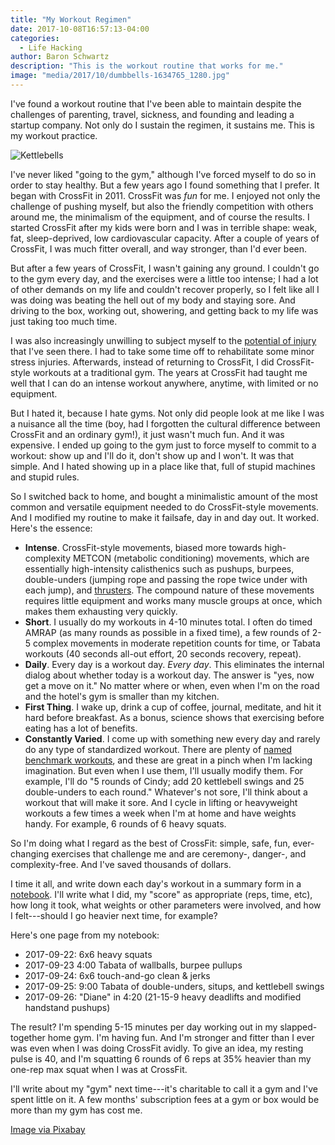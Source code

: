 ```yaml
---
title: "My Workout Regimen"
date: 2017-10-08T16:57:13-04:00
categories:
  - Life Hacking
author: Baron Schwartz
description: "This is the workout routine that works for me."
image: "media/2017/10/dumbbells-1634765_1280.jpg"
---
```


I've found a workout routine that I've been able to maintain despite the
challenges of parenting, travel, sickness, and founding and leading a startup
company.  Not only do I sustain the regimen, it sustains me. This is my workout
practice.

![Kettlebells](/media/2017/10/dumbbells-1634765_1280.jpg)

<!--more-->

I've never liked "going to the gym," although I've forced myself to do so in
order to stay healthy. But a few years ago I found something that I prefer.  It
began with CrossFit in 2011. CrossFit was *fun* for me. I enjoyed not only the
challenge of pushing myself, but also the friendly competition with others
around me, the minimalism of the equipment, and of course the results. I started
CrossFit after my kids were born and I was in terrible shape: weak, fat,
sleep-deprived, low cardiovascular capacity. After a couple of years of
CrossFit, I was much fitter overall, and way stronger, than I'd ever been.

But after a few years of CrossFit, I wasn't gaining any ground. I couldn't go to
the gym every day, and the exercises were a little too intense; I had a lot of
other demands on my life and couldn't recover properly, so I felt like all I was
doing was beating the hell out of my body and staying sore. And driving to the
box, working out, showering, and getting back to my life was just taking too
much time.

I was also increasingly unwilling to subject myself to the [potential of
injury](/blog/2014/01/20/crossfit-safety/) that I've seen there. I had to take
some time off to rehabilitate some minor stress injuries.
Afterwards, instead of returning to CrossFit, I did CrossFit-style workouts at a
traditional gym. The years at CrossFit had taught me well that I can do an
intense workout anywhere, anytime, with limited or no equipment.

But I hated it, because I hate gyms.  Not only did people look at me like I was
a nuisance all the time (boy, had I forgotten the cultural difference between
CrossFit and an ordinary gym!), it just wasn't much fun. And it was expensive. I
ended up going to the gym just to force myself to commit to a workout: show up
and I'll do it, don't show up and I won't. It was that simple. And I hated
showing up in a place like that, full of stupid machines and stupid rules.

So I switched back to home, and bought a minimalistic amount of the most common
and versatile equipment needed to do CrossFit-style movements. And I modified my
routine to make it failsafe, day in and day out. It worked. Here's the essence:

- **Intense**. CrossFit-style movements, biased more towards high-complexity
  METCON (metabolic conditioning) movements, which are essentially
  high-intensity calisthenics such as pushups, burpees, double-unders (jumping
  rope and passing the rope twice under with each jump), and
  [thrusters](https://www.youtube.com/watch?v=aea5BGj9a8Y). The compound nature
  of these movements requires little equipment and works many muscle groups at
  once, which makes them exhausting very quickly.
- **Short**. I usually do my workouts in 4-10 minutes total. I often do timed
  AMRAP (as many rounds as possible in a fixed time), a few rounds of 2-5
  complex movements in moderate repetition counts for time, or Tabata workouts
  (40 seconds all-out effort, 20 seconds recovery, repeat).
- **Daily**. Every day is a workout day. *Every day*. This eliminates the
  internal dialog about whether today is a workout day. The answer is "yes, now
  get a move on it." No matter where or when, even when I'm on the road and the
  hotel's gym is smaller than my kitchen.
- **First Thing**. I wake up, drink a cup of coffee, journal, meditate, and hit
  it hard before breakfast. As a bonus, science shows that exercising before
  eating has a lot of benefits.
- **Constantly Varied**. I come up with something new every day and rarely do any
  type of standardized workout. There are plenty of [named benchmark
  workouts](https://crossfit.com/cf/faq), and these are great in a pinch when
  I'm lacking imagination. But even when I use them, I'll usually modify them.
  For example, I'll do "5 rounds of Cindy; add 20 kettlebell swings and 25
  double-unders to each round." Whatever's not sore, I'll think about a workout
  that will make it sore. And I cycle in lifting or heavyweight workouts a few
  times a week when I'm at home and have weights handy. For example, 6 rounds of
  6 heavy squats.

So I'm doing what I regard as the best of CrossFit: simple, safe, fun,
ever-changing exercises that challenge me and are ceremony-, danger-, and
complexity-free. And I've saved thousands of dollars.

I time it all, and write down each day's workout in a summary form in a
[notebook](/blog/2013/07/10/ultimate-notebook-and-journal-face-off/). I'll write
what I did, my "score" as appropriate (reps, time, etc), how long it took, what
weights or other parameters were involved, and how I felt---should I go heavier
next time, for example?

Here's one page from my notebook:

- 2017-09-22: 6x6 heavy squats
- 2017-09-23 4:00 Tabata of wallballs, burpee pullups
- 2017-09-24: 6x6 touch-and-go clean & jerks
- 2017-09-25: 9:00 Tabata of double-unders, situps, and kettlebell swings
- 2017-09-26: "Diane" in 4:20 (21-15-9 heavy deadlifts and modified handstand pushups)

The result? I'm spending 5-15 minutes per day working out in my slapped-together
home gym. I'm having fun. And I'm stronger and fitter than I ever was even when
I was doing CrossFit avidly.  To give an idea, my resting pulse is 40, and I'm
squatting 6 rounds of 6 reps at 35% heavier than my one-rep max squat when I was
at CrossFit. 

I'll write about my "gym" next time---it's charitable to call it a gym and I've
spent little on it. A few months' subscription fees at a gym or box would be
more than my gym has cost me.

[Image via Pixabay](https://pixabay.com/p-1634765/)
